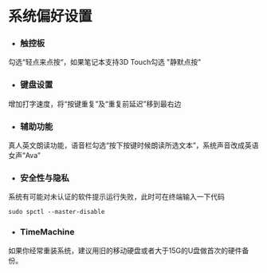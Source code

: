 # 系统偏好设置

* ### 触控板

勾选“轻点来点按“，如果笔记本支持3D Touch勾选 "静默点按"

* ### 键盘设置

增加打字速度，将“按键重复”及“重复前延迟”移到最右边

* ### 辅助功能

真人英文朗读功能，语音栏勾选“按下按键时候朗读所选文本”，系统声音改成英语女声“Ava”

* ### 安全性与隐私

系统有可能对未认证的软件提示运行失败，此时可在终端输入一下代码

```
sudo spctl --master-disable
```

* ### TimeMachine

如果你经常重装系统，建议用旧的移动硬盘或者大于15G的U盘做首次的硬件备份。

